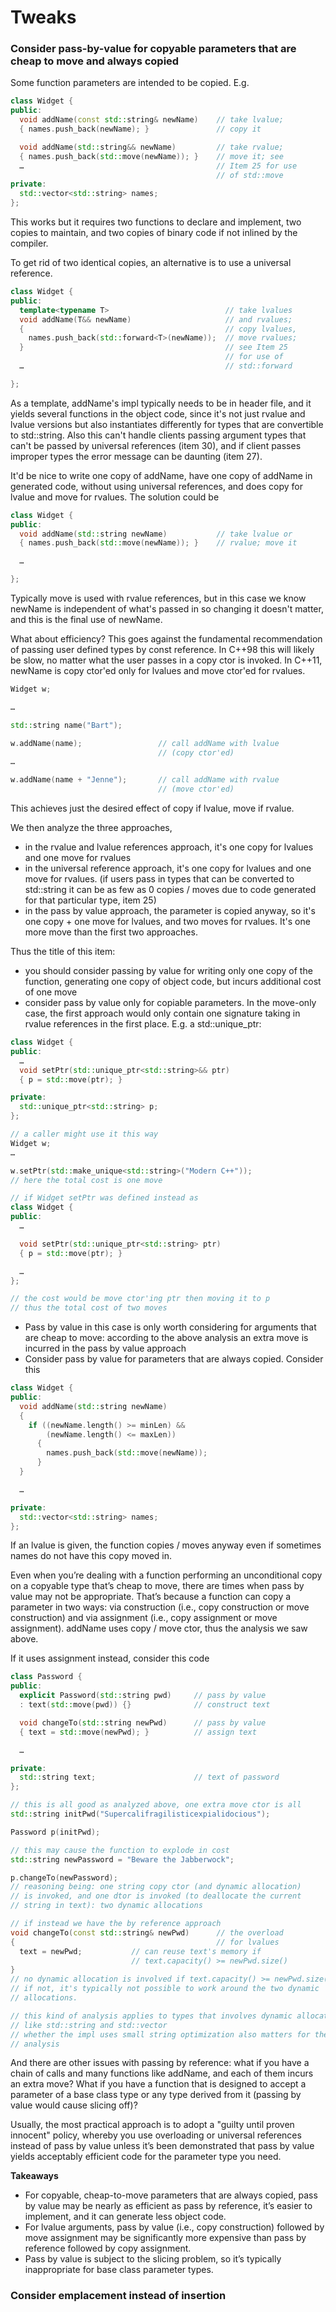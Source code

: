 # Tweaks

### Consider pass-by-value for copyable parameters that are cheap to move and always copied

Some function parameters are intended to be copied. E.g.
```cpp
class Widget {
public:
  void addName(const std::string& newName)    // take lvalue;
  { names.push_back(newName); }               // copy it

  void addName(std::string&& newName)         // take rvalue;
  { names.push_back(std::move(newName)); }    // move it; see
  …                                           // Item 25 for use
                                              // of std::move
private:
  std::vector<std::string> names;
};
```
This works but it requires two functions to declare and implement, two copies to maintain, and two copies of binary code if not inlined by the compiler.

To get rid of two identical copies, an alternative is to use a universal reference.
```cpp
class Widget {
public:
  template<typename T>                          // take lvalues
  void addName(T&& newName)                     // and rvalues;
  {                                             // copy lvalues,
    names.push_back(std::forward<T>(newName));  // move rvalues;
  }                                             // see Item 25
                                                // for use of
  …                                             // std::forward

};
```
As a template, addName's impl typically needs to be in header file, and it yields several functions in the object code, since it's not just rvalue and lvalue versions but also instantiates differently for types that are convertible to std::string.
Also this can't handle clients passing argument types that can't be passed by universal references (item 30), and if client passes improper types the error message can be daunting (item 27).

It'd be nice to write one copy of addName, have one copy of addName in generated code, without using universal references, and does copy for lvalue and move for rvalues.
The solution could be
```cpp
class Widget {
public:
  void addName(std::string newName)           // take lvalue or
  { names.push_back(std::move(newName)); }    // rvalue; move it

  …

};
```
Typically move is used with rvalue references, but in this case we know newName is independent of what's passed in so changing it doesn't matter, and this is the final use of newName.

What about efficiency? This goes against the fundamental recommendation of passing user defined types by const reference.
In C++98 this will likely be slow, no matter what the user passes in a copy ctor is invoked.
In C++11, newName is copy ctor'ed only for lvalues and move ctor'ed for rvalues.
```cpp
Widget w;

…

std::string name("Bart");

w.addName(name);                 // call addName with lvalue
                                 // (copy ctor'ed)
…

w.addName(name + "Jenne");       // call addName with rvalue
                                 // (move ctor'ed)
```
This achieves just the desired effect of copy if lvalue, move if rvalue.

We then analyze the three approaches,
* in the rvalue and lvalue references approach, it's one copy for lvalues and one move for rvalues
* in the universal reference approach, it's one copy for lvalues and one move for rvalues. (if users pass in types that can be converted to std::string it can be as few as 0 copies / moves due to code generated for that particular type, item 25)
* in the pass by value approach, the parameter is copied anyway, so it's one copy + one move for lvalues, and two moves for rvalues. It's one more move than the first two approaches.

Thus the title of this item:
* you should consider passing by value for writing only one copy of the function, generating one copy of object code, but incurs additional cost of one move
* consider pass by value only for copiable parameters. In the move-only case, the first approach would only contain one signature taking in rvalue references in the first place. E.g. a std::unique\_ptr:
```cpp
class Widget {
public:
  …
  void setPtr(std::unique_ptr<std::string>&& ptr)
  { p = std::move(ptr); }

private:
  std::unique_ptr<std::string> p;
};

// a caller might use it this way
Widget w;
…

w.setPtr(std::make_unique<std::string>("Modern C++"));
// here the total cost is one move

// if Widget setPtr was defined instead as
class Widget {
public:
  …

  void setPtr(std::unique_ptr<std::string> ptr)
  { p = std::move(ptr); }

  …
};

// the cost would be move ctor'ing ptr then moving it to p
// thus the total cost of two moves
```
* Pass by value in this case is only worth considering for arguments that are cheap to move: according to the above analysis an extra move is incurred in the pass by value approach
* Consider pass by value for parameters that are always copied. Consider this
```cpp
class Widget {
public:
  void addName(std::string newName)
  {
    if ((newName.length() >= minLen) &&
        (newName.length() <= maxLen))
      {
        names.push_back(std::move(newName));
      }
  }

  …

private:
  std::vector<std::string> names;
};
```
If an lvalue is given, the function copies / moves anyway even if sometimes names do not have this copy moved in.

Even when you’re dealing with a function performing an unconditional copy on a copyable type that’s cheap to move, there are times when pass by value may not be appropriate.
That’s because a function can copy a parameter in two ways: via construction (i.e., copy construction or move construction) and via assignment (i.e., copy assignment or move assignment).
addName uses copy / move ctor, thus the analysis we saw above.

If it uses assignment instead, consider this code
```cpp
class Password {
public:
  explicit Password(std::string pwd)     // pass by value
  : text(std::move(pwd)) {}              // construct text

  void changeTo(std::string newPwd)      // pass by value
  { text = std::move(newPwd); }          // assign text

  …

private:
  std::string text;                      // text of password
};

// this is all good as analyzed above, one extra move ctor is all
std::string initPwd("Supercalifragilisticexpialidocious");

Password p(initPwd);

// this may cause the function to explode in cost
std::string newPassword = "Beware the Jabberwock";

p.changeTo(newPassword);
// reasoning being: one string copy ctor (and dynamic allocation)
// is invoked, and one dtor is invoked (to deallocate the current
// string in text): two dynamic allocations

// if instead we have the by reference approach
void changeTo(const std::string& newPwd)      // the overload
{                                             // for lvalues
  text = newPwd;           // can reuse text's memory if
                           // text.capacity() >= newPwd.size()
}
// no dynamic allocation is involved if text.capacity() >= newPwd.size()
// if not, it's typically not possible to work around the two dynamic
// allocations.

// this kind of analysis applies to types that involves dynamic allocation
// like std::string and std::vector
// whether the impl uses small string optimization also matters for the
// analysis
```

And there are other issues with passing by reference: what if you have a chain of calls and many functions like addName, and each of them incurs an extra move? What if you have a function that is designed to accept a parameter of a base class type or any type derived from it (passing by value would cause slicing off)? 

Usually, the most practical approach is to adopt a "guilty until proven innocent" policy, whereby you use overloading or universal references instead of pass by value unless it’s been demonstrated that pass by value yields acceptably efficient code for the parameter type you need.

**Takeaways**
* For copyable, cheap-to-move parameters that are always copied, pass by value may be nearly as efficient as pass by reference, it’s easier to implement, and it can generate less object code.
* For lvalue arguments, pass by value (i.e., copy construction) followed by move assignment may be significantly more expensive than pass by reference followed by copy assignment.
* Pass by value is subject to the slicing problem, so it’s typically inappropriate for base class parameter types.

### Consider emplacement instead of insertion

